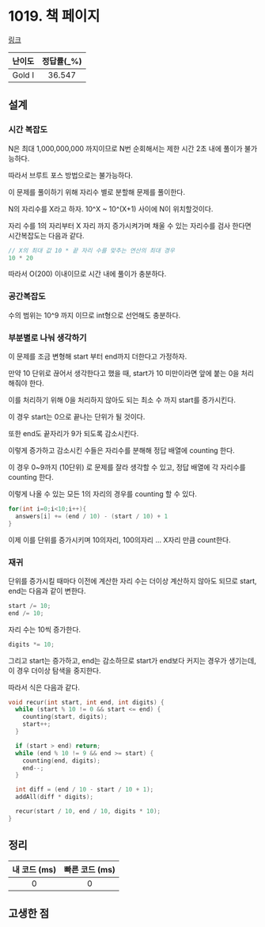 # 1019. 책 페이지

[링크](https://www.acmicpc.net/problem/1019)

| 난이도 | 정답률(\_%) |
| :----: | :---------: |
| Gold I |   36.547    |

## 설계

### 시간 복잡도

N은 최대 1,000,000,000 까지이므로 N번 순회해서는 제한 시간 2초 내에 풀이가 불가능하다.

따라서 브루트 포스 방법으로는 불가능하다.

이 문제를 풀이하기 위해 자리수 별로 분할해 문제를 풀이한다.

N의 자리수를 X라고 하자. 10^X ~ 10^(X+1) 사이에 N이 위치할것이다.

자리 수를 1의 자리부터 X 자리 까지 증가시켜가며 채울 수 있는 자리수를 검사 한다면 시간복잡도는 다음과 같다.

```cpp
// X의 최대 값 10 * 끝 자리 수를 맞추는 연산의 최대 경우
10 * 20
```

따라서 O(200) 이내이므로 시간 내에 풀이가 충분하다.

### 공간복잡도

수의 범위는 10^9 까지 이므로 int형으로 선언해도 충분하다.

### 부분별로 나눠 생각하기

이 문제를 조금 변형해 start 부터 end까지 더한다고 가정하자.

만약 10 단위로 끊어서 생각한다고 했을 때, start가 10 미만이라면 앞에 붙는 0을 처리해줘야 한다.

이를 처리하기 위해 0을 처리하지 않아도 되는 최소 수 까지 start를 증가시킨다.

이 경우 start는 0으로 끝나는 단위가 될 것이다.

또한 end도 끝자리가 9가 되도록 감소시킨다.

이렇게 증가하고 감소시킨 수들은 자리수를 분해해 정답 배열에 counting 한다.

이 경우 0~9까지 (10단위) 로 문제를 잘라 생각할 수 있고, 정답 배열에 각 자리수를 counting 한다.

이렇게 나올 수 있는 모든 1의 자리의 경우를 counting 할 수 있다.

```cpp
for(int i=0;i<10;i++){
  answers[i] += (end / 10) - (start / 10) + 1
}
```

이제 이를 단위를 증가시키며 10의자리, 100의자리 ... X자리 만큼 count한다.

### 재귀

단위를 증가시킬 때마다 이전에 계산한 자리 수는 더이상 계산하지 않아도 되므로 start, end는 다음과 같이 변한다.

```cpp
start /= 10;
end /= 10;
```

자리 수는 10씩 증가한다.

```cpp
digits *= 10;
```

그리고 start는 증가하고, end는 감소하므로 start가 end보다 커지는 경우가 생기는데, 이 경우 더이상 탐색을 중지한다.

따라서 식은 다음과 같다.

```cpp
void recur(int start, int end, int digits) {
  while (start % 10 != 0 && start <= end) {
    counting(start, digits);
    start++;
  }

  if (start > end) return;
  while (end % 10 != 9 && end >= start) {
    counting(end, digits);
    end--;
  }

  int diff = (end / 10 - start / 10 + 1);
  addAll(diff * digits);

  recur(start / 10, end / 10, digits * 10);
}
```

## 정리

| 내 코드 (ms) | 빠른 코드 (ms) |
| :----------: | :------------: |
|      0       |       0        |

## 고생한 점

